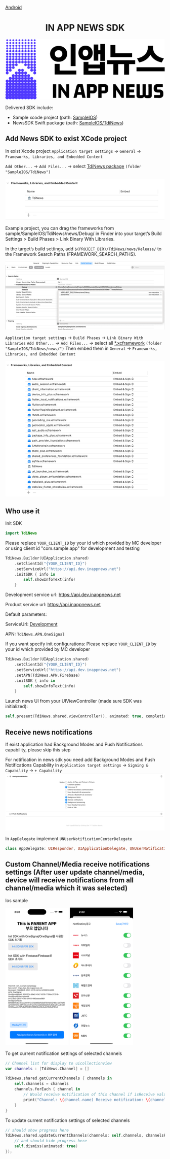 [Android](https://github.com/kaivumetacrew/Readme/tree/main/nsdkaos)

<div align="center">


# IN APP NEWS SDK
![logo_ko](https://raw.githubusercontent.com/kaivumetacrew/Readme/main/nsdkaos/logo_ko.png)

</div>

Delivered SDK include:

- Sample xcode project (path: [SampleIOS]())
- NewsSDK Swift package (path: [SampleIOS/TdiNews]())

## Add News SDK to exist XCode project

In exist Xcode project
`Application target settings` -> `General` -> `Frameworks, Libraries, and Embedded Content`

`Add Other...` -> `Add Files...` -> select [TdiNews package]() `(folder "SampleIOS/TdiNews")`

![01](https://raw.githubusercontent.com/kaivumetacrew/Readme/main/nsdkios/nsdkios1.png)

Example project, you can drag the frameworks from sample/SampleIOS/TdiNews/news/Debug/ in Finder into your target’s Build Settings > Build Phases > Link Binary With Libraries.

In the target’s build settings, add `$(PROJECT_DIR)/TdiNews/news/Release/` to the Framework Search 
Paths (FRAMEWORK_SEARCH_PATHS).

![02](https://raw.githubusercontent.com/kaivumetacrew/Readme/main/nsdkios/nsdkios2.png)

`Application target settings` -> `Build Phases` -> `Link Binary With Libraries`
`Add Other...` -> `Add Files...` -> select
all [*.xcframework]() `(folder "SampleIOS/TdiNews/news/")`
Then embed them in `General` -> `Frameworks, Libraries, and Embedded Content`

![03](https://raw.githubusercontent.com/kaivumetacrew/Readme/main/nsdkios/nsdkios3.png)

## Who use it

Init SDK

```swift
import TdiNews
```

Please replace `YOUR_CLIENT_ID` by your id which provided by MC developer
or using client id "com.sample.app" for development and testing
```swift
TdiNews.Builder(UIApplication.shared)
    .setClientId("{YOUR_CLIENT_ID}")
    .setServiceUrl("https://api.dev.inappnews.net")
    .initSDK { info in
        self.showInfoText(info)
    }
```

Development service url: https://api.dev.inappnews.net

Product service url: https://api.inappnews.net

Default parameters:

ServiceUrl: [Development](https://api.dev.inappnews.net)

APN: `TdiNews.APN.OneSignal`

If you want specify init configurations:
Please replace `YOUR_CLIENT_ID` by your id which provided by MC developer
```swift
TdiNews.Builder(UIApplication.shared)
    .setClientId("{YOUR_CLIENT_ID}")
    .setServiceUrl("https://api.dev.inappnews.net")
    .setAPN(TdiNews.APN.Firebase)
    .initSDK { info in
        self.showInfoText(info)
    }
```

Launch news UI from your UIViewController (made sure SDK was initialized):

```swift
self.present(TdiNews.shared.viewController(), animated: true, completion: nil)
```

## Receive news notifications
If exist application had Background Modes and Push Notifications capability, please skip this step

For notification in news sdk you need add Background Modes and Push Notifications Capability
in `Application target settings` -> `Signing & Capability` -> `+ Capability`
![04](https://raw.githubusercontent.com/kaivumetacrew/Readme/main/nsdkios/nsdkios4.png)

In `AppDelegate` implement `UNUserNotificationCenterDelegate` 
```swift
class AppDelegate: UIResponder, UIApplicationDelegate, UNUserNotificationCenterDelegate
```

## Custom Channel/Media receive notifications settings (After user update channel/media, device will receive notifications from all channel/media which it was selected)
Ios sample

<img src="https://raw.githubusercontent.com/kaivumetacrew/Readme/main/nsdkios/is1.png" width="200" height="auto">

<img src="https://raw.githubusercontent.com/kaivumetacrew/Readme/main/nsdkios/is3.png" width="200" height="auto">


To get current notification settings of selected channels
```swift
// Channel list for display to uicollectionview
var channels : [TdiNews.Channel] = []
```

```swift
TdiNews.shared.getCurrentChannels { channels in
    self.channels = channels
    channels.forEach { channel in
        // Would receive notification of this channel if isReceive value is true
        print("Channel: \(channel.name) Receive notification: \(channel.isReceive)")
    }
}
```

To update current notification settings of selected channels
```swift
// should show progress here
TdiNews.shared.updateCurrentChannels(channels: self.channels, channelsResult: { channels in
    // and should hide progress here
    self.dismiss(animated: true)
});
```